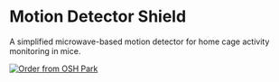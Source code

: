 # Motion Detector Shield
A simplified microwave-based motion detector for home cage activity monitoring in mice.


<a href="https://oshpark.com/shared_projects/rqF87nvL"><img src="https://oshpark.com/assets/badge-5b7ec47045b78aef6eb9d83b3bac6b1920de805e9a0c227658eac6e19a045b9c.png" alt="Order from OSH Park"></img></a>


